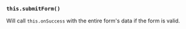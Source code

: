### `this.submitForm()`

Will call `this.onSuccess` with the entire form's data if the form is valid.
